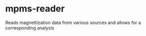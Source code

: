 # mpms-reader
Reads magnettization data from various sources and allows for a corresponding analysis
